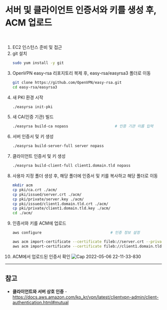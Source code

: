 # 서버 및 클라이언트 인증서와 키를 생성 후, ACM 업로드

<br/>

1. EC2 인스턴스 준비 및 접근
2. git 설치
    ```bash
    sudo yum install -y git
    ```
3. OpenVPN easy-rsa 리포지토리 복제 후, easy-rsa/easyrsa3 폴더로 이동
    ```bash
    git clone https://github.com/OpenVPN/easy-rsa.git
    cd easy-rsa/easyrsa3
    ```
4. 새 PKI 환경 시작
    ```bash
    ./easyrsa init-pki
    ```
5. 새 CA(인증 기관) 빌드
    ```bash
    ./easyrsa build-ca nopass                     # 인증 기관 이름 입력
    ```
6. 서버 인증서 및 키 생성
    ```bash
    ./easyrsa build-server-full server nopass
    ```
7. 클라이언트 인증서 및 키 생성
    ```bash
    ./easyrsa build-client-full client1.domain.tld nopass
    ```
8. 사용자 지정 폴더 생성 후, 해당 폴더에 인증서 및 키를 복사하고 해당 폴더로 이동
    ```bash
    mkdir acm
    cp pki/ca.crt ./acm/
    cp pki/issued/server.crt ./acm/
    cp pki/private/server.key ./acm/
    cp pki/issued/client1.domain.tld.crt ./acm/
    cp pki/private/client1.domain.tld.key ./acm/
    cd ./acm/
    ```
9. 인증서와 키를 ACM에 업로드
    ```bash
    aws configure                               # 인증 정보 설정
    
    aws acm import-certificate --certificate fileb://server.crt --private-key fileb://server.key --certificate-chain fileb://ca.crt
    aws acm import-certificate --certificate fileb://client1.domain.tld.crt --private-key fileb://client1.domain.tld.key --certificate-chain fileb://ca.crt
    ```
10. ACM에서 업로드된 인증서 확인
    ![Cap 2022-05-06 22-11-33-830](https://user-images.githubusercontent.com/46125158/167138223-dc66cba8-1e40-472e-aec9-963ac72bc770.png)

<hr>

## 참고
- **클라이언트와 서버 상호 인증** - https://docs.aws.amazon.com/ko_kr/vpn/latest/clientvpn-admin/client-authentication.html#mutual
